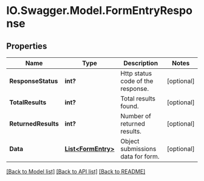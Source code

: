 # IO.Swagger.Model.FormEntryResponse
## Properties

Name | Type | Description | Notes
------------ | ------------- | ------------- | -------------
**ResponseStatus** | **int?** | Http status code of the response.  | [optional] 
**TotalResults** | **int?** | Total results found.  | [optional] 
**ReturnedResults** | **int?** | Number of returned results.  | [optional] 
**Data** | [**List&lt;FormEntry&gt;**](FormEntry.md) | Object submissions data for form. | [optional] 

[[Back to Model list]](../README.md#documentation-for-models) [[Back to API list]](../README.md#documentation-for-api-endpoints) [[Back to README]](../README.md)

